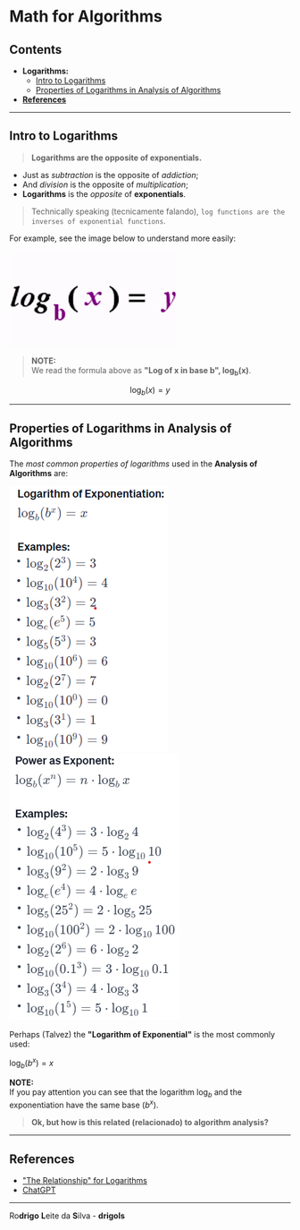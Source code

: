 # Math for Algorithms

## Contents

 - **Logarithms:**
   - [Intro to Logarithms](#intro-to-log)
   - [Properties of Logarithms in Analysis of Algorithms](#proprities-of-log)
 - [**References**](#ref)

















<!--- ( Logarithms ) -->

---

<div id="intro-to-log"></div>

## Intro to Logarithms

> **Logarithms are the opposite of exponentials.**

 - Just as *subtraction* is the opposite of *addiction*;
 - And *division* is the opposite of *multiplication*;
 - **Logarithms** is the *opposite* of **exponentials**.

> Technically speaking (tecnicamente falando), `log functions are the inverses of exponential functions`.

For example, see the image below to understand more easily:

![img](images/log-gif-01.gif)

> **NOTE:**  
> We read the formula above as **"Log of x in base b", log<sub>b</sub>(x)**.

$$\log_{b} (x) = y$$

---

<div id="proprities-of-log"></div>

## Properties of Logarithms in Analysis of Algorithms

The *most common properties of logarithms* used in the **Analysis of Algorithms** are:

![img](images/properties-of-logs-01.png)
![img](images/properties-of-logs-02.png)

Perhaps (Talvez) the **"Logarithm of Exponential"** is the most commonly used:

$\log_{b} (b^x) = x$

**NOTE:**  
If you pay attention you can see that the logarithm $\log_{b}$ and the exponentiation have the same base $(b^x)$.

> **Ok, but how is this related (relacionado) to algorithm analysis?**








































<!--- ( References ) -->

---

<div id="ref"></div>

## References

 - ["The Relationship" for Logarithms](https://www.purplemath.com/modules/logs.htm)
 - [ChatGPT](https://chat.openai.com/)

---

Ro**drigo** **L**eite da **S**ilva - **drigols**
